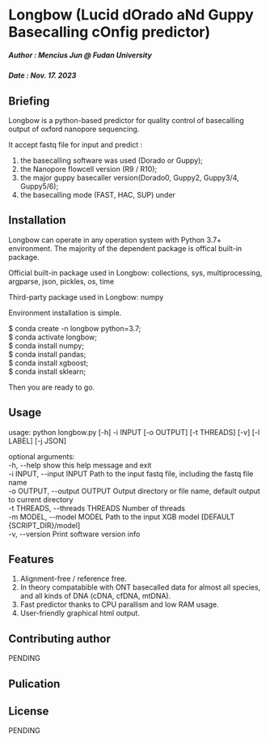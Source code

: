 # Longbow (Lucid dOrado aNd Guppy Basecalling cOnfig predictor)
##### Author : Mencius Jun @ Fudan University
##### Date : Nov. 17. 2023

## Briefing
Longbow is a python-based predictor for quality control of basecalling output of oxford nanopore sequencing.

It accept fastq file for input and predict :
1. the basecalling software was used (Dorado or Guppy);
2. the Nanopore flowcell version (R9 / R10);
3. the major guppy basecaller version(Dorado0, Guppy2, Guppy3/4, Guppy5/6);
4. the basecalling mode (FAST, HAC, SUP) under


## Installation

Longbow can operate in any operation system with Python 3.7+ environment. The majority of the dependent package is offical built-in package.

Official built-in package used in Longbow:
collections, sys, multiprocessing, argparse, json, pickles, os, time

Third-party package used in Longbow:
numpy

Environment installation is simple.

$ conda create -n longbow python=3.7; </br>
$ conda activate longbow; </br>
$ conda install numpy; </br>
$ conda install pandas; </br>
$ conda install xgboost; </br>
$ conda install sklearn; </br>

Then you are ready to go.

## Usage
usage: python longbow.py [-h] -i INPUT [-o OUTPUT] [-t THREADS] [-v] [-l LABEL] [-j JSON]

optional arguments:</br>
  -h, --help                     show this help message and exit </br>
  -i INPUT, --input INPUT        Path to the input fastq file, including the fastq file name </br>
  -o OUTPUT, --output OUTPUT     Output directory or file name, default output to current directory </br>
  -t THREADS, --threads THREADS  Number of threads </br>
  -m MODEL, --model MODEL       Path to the input XGB model [DEFAULT {SCRIPT_DIR}/model] </br>
  -v, --version                  Print software version info </br>



## Features
1. Alignment-free / reference free.
2. In theory compatabible with ONT basecalled data for almost all species, and all kinds of DNA (cDNA, cfDNA, mtDNA).
3. Fast predictor thanks to CPU parallism and low RAM usage.
4. User-friendly graphical html output.

## Contributing author
PENDING

## Pulication

## License
PENDING
